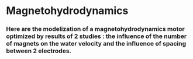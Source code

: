 # Magnetohydrodynamics

### Here are the modelization of a magnetohydrodynamics motor optimized by results of 2 studies : the influence of the number of magnets on the water velocity and the influence of spacing between 2 electrodes.
